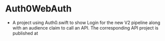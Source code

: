 # Auth0WebAuth

- A project using Auth0.swift to show Login for the new V2 pipeline along with an audience claim to call an API. The corresponding API project is published at 

